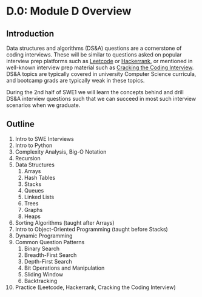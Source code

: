 # D.0: Module D Overview

## Introduction

Data structures and algorithms \(DS&A\) questions are a cornerstone of coding interviews. These will be similar to questions asked on popular interview prep platforms such as [Leetcode](https://leetcode.com/) or [Hackerrank](https://www.hackerrank.com/), or mentioned in well-known interview prep material such as [Cracking the Coding Interview](https://www.crackingthecodinginterview.com/). DS&A topics are typically covered in university Computer Science curricula, and bootcamp grads are typically weak in these topics. 

During the 2nd half of SWE1 we will learn the concepts behind and drill DS&A interview questions such that we can succeed in most such interview scenarios when we graduate.

## Outline

1. Intro to SWE Interviews
2. Intro to Python
3. Complexity Analysis, Big-O Notation
4. Recursion
5. Data Structures
   1. Arrays
   2. Hash Tables
   3. Stacks
   4. Queues
   5. Linked Lists
   6. Trees
   7. Graphs
   8. Heaps
6. Sorting Algorithms \(taught after Arrays\)
7. Intro to Object-Oriented Programming \(taught before Stacks\)
8. Dynamic Programming
9. Common Question Patterns
   1. Binary Search
   2. Breadth-First Search
   3. Depth-First Search
   4. Bit Operations and Manipulation
   5. Sliding Window
   6. Backtracking
10. Practice \(Leetcode, Hackerrank, Cracking the Coding Interview\)

